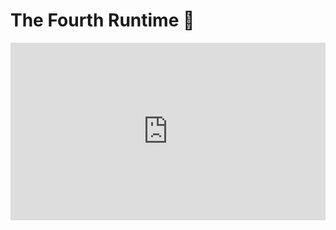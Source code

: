# The Fourth Runtime 🔮

<div style="padding:56.25% 0 0 0;position:relative;"><iframe src="https://player.vimeo.com/video/707599932?badge=0&amp;autopause=0&amp;player_id=0&amp;app_id=58479" frameborder="0" allow="autoplay; fullscreen; picture-in-picture; clipboard-write" style="position:absolute;top:0;left:0;width:100%;height:100%;" title="The 4th Runtime"></iframe></div><script src="https://player.vimeo.com/api/player.js"></script>
